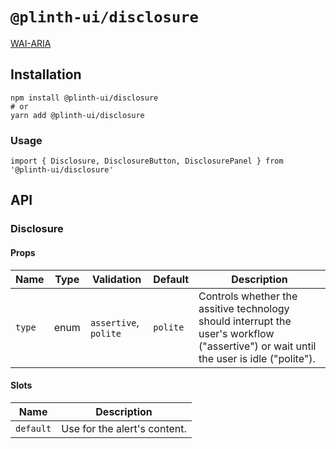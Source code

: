 # `@plinth-ui/disclosure`

[WAI-ARIA](https://www.w3.org/TR/wai-aria-practices-1.2/#disclosure)

## Installation

```
npm install @plinth-ui/disclosure
# or
yarn add @plinth-ui/disclosure
```

### Usage

```
import { Disclosure, DisclosureButton, DisclosurePanel } from '@plinth-ui/disclosure'
```

## API

### Disclosure

#### Props

| Name   | Type | Validation            | Default  | Description                                                                                                                            |
| ------ | ---- | --------------------- | -------- | -------------------------------------------------------------------------------------------------------------------------------------- |
| `type` | enum | `assertive`, `polite` | `polite` | Controls whether the assitive technology should interrupt the user's workflow ("assertive") or wait until the user is idle ("polite"). |

#### Slots

| Name      | Description                  |
| --------- | ---------------------------- |
| `default` | Use for the alert's content. |
